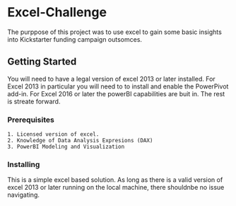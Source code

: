# Excel-Challenge

The purppose of this project was to use excel to gain some basic insights into Kickstarter funding campaign outsomces.

## Getting Started

You will need to have a legal version of excel 2013 or later installed. For Excel 2013 in particular you will need to to install and enable the PowerPivot add-in. For Excel 2016 or later the powerBI capabilities are buit in. The rest is streate forward.

### Prerequisites

    1. Licensed version of excel.
    2. Knowledge of Data Analysis Expresions (DAX)
    3. PowerBI Modeling and Visualization

### Installing

This is a simple excel based solution. As long as there is a valid version of excel 2013 or later running on the local machine, there shouldnbe no issue navigating.
